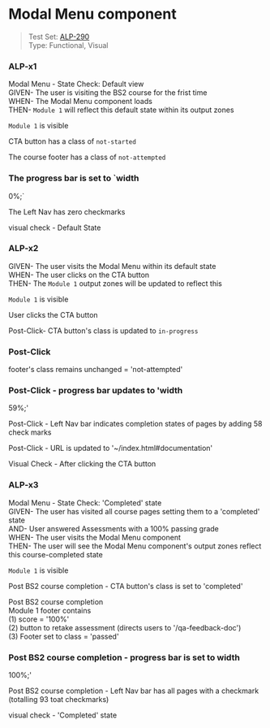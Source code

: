 # Modal Menu component
> Test Set: [ALP-290](https://everfi.atlassian.net/browse/ALP-290)    
Type: Functional, Visual  

<!-- include: cypress/integration/blacksmith/modalMenu.js -->

### ALP-x1

Modal Menu - State Check: Default view\
GIVEN- The user is visiting the BS2 course for the frist time\
WHEN- The Modal Menu component loads\
THEN- `Module 1` will reflect this default state within its output zones

`Module 1` is visible

CTA button has a class of `not-started`

The course footer has a class of `not-attempted`

### The progress bar is set to `width

0%;`

The Left Nav has zero checkmarks

visual check - Default State

### ALP-x2

GIVEN- The user visits the Modal Menu within its default state\
WHEN- The user clicks on the CTA button\
THEN- The `Module 1` output zones will be updated to reflect this

`Module 1` is visible

User clicks the CTA button

Post-Click- CTA button's class is updated to `in-progress`

### Post-Click

footer's class remains unchanged =  'not-attempted'

### Post-Click - progress bar updates to  'width

59%;'

Post-Click - Left Nav bar indicates completion states of pages by adding 58 check marks

Post-Click - URL is updated to '~/index.html#documentation'

Visual Check - After clicking the CTA button

### ALP-x3

Modal Menu - State Check: \'Completed\' state\
GIVEN- The user has visited all course pages setting them to a 'completed' state\
AND- User answered Assessments with a 100% passing grade\
WHEN- The user visits the Modal Menu  component\
THEN- The user will see the Modal Menu  component's output zones reflect this course-completed state

`Module 1` is visible

Post BS2 course completion - CTA button's class is set to  'completed'

Post BS2 course completion\
Module 1 footer contains\
(1) score = '100%'\
(2) button to retake assessment (directs users to '/qa-feedback-doc')\
(3) Footer set to class = 'passed'

### Post BS2 course completion -  progress bar is set to width

100%;'

Post BS2 course completion -  Left Nav bar has all pages with a checkmark (totalling 93 toat checkmarks)

visual check -  'Completed' state

<!-- /include: cypress/integration/blacksmith/modalMenu.js -->